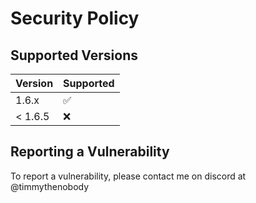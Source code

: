 # Security Policy

## Supported Versions

| Version | Supported          |
| ------- | ------------------ |
| 1.6.x   | :white_check_mark: |
| < 1.6.5 | :x:                |

## Reporting a Vulnerability

To report a vulnerability, please contact me on discord at @timmythenobody
